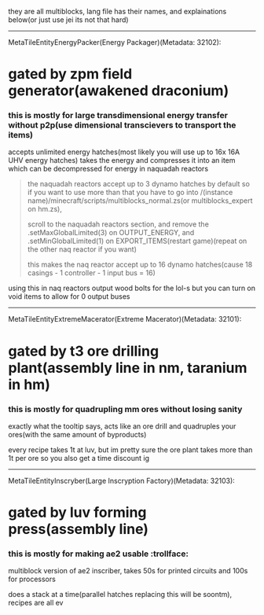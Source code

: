 they are all multiblocks, lang file has their names, and explainations below(or just use jei its not that hard)

---
MetaTileEntityEnergyPacker(Energy Packager)(Metadata: 32102):
# gated by zpm field generator(awakened draconium)
### this is mostly for large transdimensional energy transfer without p2p(use dimensional transcievers to transport the items)
accepts unlimited energy hatches(most likely you will use up to 16x 16A UHV energy hatches)
takes the energy and compresses it into an item which can be decompressed for energy in naquadah reactors
> the naquadah reactors accept up to 3 dynamo hatches by default so if you want to use more than that you have to go into /(instance name)/minecraft/scripts/multiblocks_normal.zs(or multiblocks_expert on hm.zs),
> 
> scroll to the naquadah reactors section, and remove the .setMaxGlobalLimited(3) on OUTPUT_ENERGY, and .setMinGlobalLimited(1) on EXPORT_ITEMS(restart game)(repeat on the other naq reactor if you want)
> 
> this makes the naq reactor accept up to 16 dynamo hatches(cause 18 casings - 1 controller - 1 input bus = 16)

using this in naq reactors output wood bolts for the lol-s but you can turn on void items to allow for 0 output buses

---
MetaTileEntityExtremeMacerator(Extreme Macerator)(Metadata: 32101):
# gated by t3 ore drilling plant(assembly line in nm, taranium in hm)

### this is mostly for quadrupling mm ores without losing sanity
exactly what the tooltip says, acts like an ore drill and quadruples your ores(with the same amount of byproducts)

every recipe takes 1t at luv, but im pretty sure the ore plant takes more than 1t per ore so you also get a time discount ig


---
MetaTileEntityInscryber(Large Inscryption Factory)(Metadata: 32103):
# gated by luv forming press(assembly line)
### this is mostly for making ae2 usable :trollface:
multiblock version of ae2 inscriber, takes 50s for printed circuits and 100s for processors

does a stack at a time(parallel hatches replacing this will be soontm), recipes are all ev
